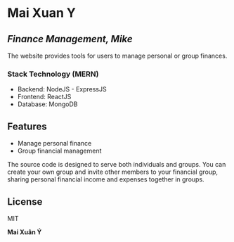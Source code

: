 # Mai Xuan Y
## _Finance Management, Mike_
The website provides tools for users to manage personal or group finances.
### Stack Technology (MERN)
- Backend: NodeJS - ExpressJS
- Frontend: ReactJS
- Database: MongoDB

## Features

- Manage personal finance
- Group financial management

The source code is designed to serve both individuals and groups. You can create your own group and invite other members to your financial group, sharing personal financial income and expenses together in groups.

## License

MIT

**Mai Xuân Ý**
